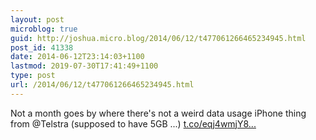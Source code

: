 ```yaml
---
layout: post
microblog: true
guid: http://joshua.micro.blog/2014/06/12/t477061266465234945.html
post_id: 41338
date: 2014-06-12T23:14:03+1100
lastmod: 2019-07-30T17:41:49+1100
type: post
url: /2014/06/12/t477061266465234945.html
---
```

Not a month goes by where there's not a weird data usage iPhone thing from @Telstra (supposed to have 5GB ...) [t.co/eqj4wmjY8...](http://t.co/eqj4wmjY8D)

